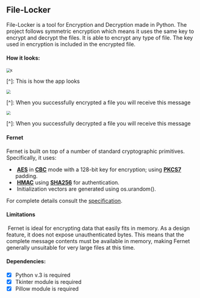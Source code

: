 ## File-Locker

File-Locker is a tool for Encryption and Decryption made in Python. The project follows symmetric encryption which means it uses  the same key to encrypt and decrypt the files. It is able to encrypt any type of file. The key used in encryption is included in the encrypted file.

#### How it looks:

<img src="C:\Users\danie\Desktop\Github\demo.png" alt="k" style="zoom: 67%;" />

 

[^]: This is how the app looks

<img src="C:\Users\danie\Desktop\Github\encrypt_message.png" style="zoom:67%;" />

 

[^]: When you successfully encrypted a file you will receive this message

<img src="C:\Users\danie\Desktop\Github\decrypt_message.png" style="zoom:67%;" />

[^]: When you successfully decrypted a file you will receive this message





#### **Fernet**

Fernet is built on top of a number of standard cryptographic primitives. Specifically, it uses:

- ​	 [**AES**](https://cryptography.io/en/latest/hazmat/primitives/symmetric-encryption/#cryptography.hazmat.primitives.ciphers.algorithms.AES) in [**CBC**](https://cryptography.io/en/latest/hazmat/primitives/symmetric-encryption/#cryptography.hazmat.primitives.ciphers.modes.CBC) mode with a 128-bit key for encryption; using [**PKCS7**](https://cryptography.io/en/latest/hazmat/primitives/padding/#cryptography.hazmat.primitives.padding.PKCS7) padding.
- ​	 [**HMAC**](https://cryptography.io/en/latest/hazmat/primitives/mac/hmac/#cryptography.hazmat.primitives.hmac.HMAC) using [**SHA256**](https://cryptography.io/en/latest/hazmat/primitives/cryptographic-hashes/#cryptography.hazmat.primitives.hashes.SHA256) for authentication.
- ​	 Initialization vectors are generated using os.urandom().

For complete details consult the [specification](https://github.com/fernet/spec/blob/master/Spec.md).

#### **Limitations**

​	Fernet is ideal for encrypting data that easily fits in memory. As a design feature, it does not expose unauthenticated bytes. This means that the complete message contents must be available in memory, making Fernet generally unsuitable for very large files at this time.

#### **Dependencies**:

- [x] Python v.3 is required
- [x] Tkinter module is required 
- [x] Pillow module is required